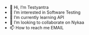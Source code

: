 - 👋 Hi, I’m Testyantra
- 👀 I’m interested in Software Testing
- 🌱 I’m currently learning API
- 💞️ I’m looking to collaborate on Nykaa
- 📫 How to reach me EMAIL

<!---
SanjaikumarG/SanjaikumarG is a ✨ special ✨ repository because its `README.md` (this file) appears on your GitHub profile.
You can click the Preview link to take a look at your changes.
--->
